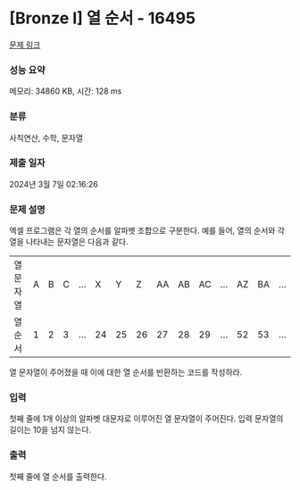 # [Bronze I] 열 순서 - 16495 

[문제 링크](https://www.acmicpc.net/problem/16495) 

### 성능 요약

메모리: 34860 KB, 시간: 128 ms

### 분류

사칙연산, 수학, 문자열

### 제출 일자

2024년 3월 7일 02:16:26

### 문제 설명

<p>엑셀 프로그램은 각 열의 순서를 알파벳 조합으로 구분한다. 예를 들어, 열의 순서와 각 열을 나타내는 문자열은 다음과 같다.</p>

<table class="table table-bordered">
	<tbody>
		<tr>
			<td>열 문자열</td>
			<td>A</td>
			<td>B</td>
			<td>C</td>
			<td>…</td>
			<td>X</td>
			<td>Y</td>
			<td>Z</td>
			<td>AA</td>
			<td>AB</td>
			<td>AC</td>
			<td>…</td>
			<td>AZ</td>
			<td>BA</td>
			<td>…</td>
		</tr>
		<tr style="height:24.75pt">
			<td>열 순서</td>
			<td>1</td>
			<td>2</td>
			<td>3</td>
			<td>…</td>
			<td>24</td>
			<td>25</td>
			<td>26</td>
			<td>27</td>
			<td>28</td>
			<td>29</td>
			<td>…</td>
			<td>52</td>
			<td>53</td>
			<td>…</td>
		</tr>
	</tbody>
</table>

<p>열 문자열이 주어졌을 때 이에 대한 열 순서를 반환하는 코드를 작성하라.</p>

### 입력 

 <p>첫째 줄에 1개 이상의 알파벳 대문자로 이루어진 열 문자열이 주어진다. 입력 문자열의 길이는 10을 넘지 않는다.</p>

### 출력 

 <p>첫째 줄에 열 순서를 출력한다.</p>

